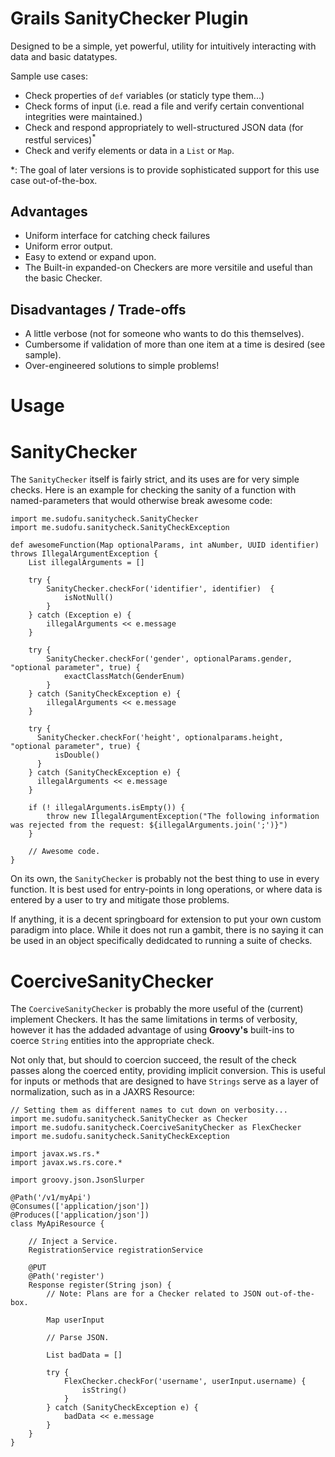 # Grails SanityChecker Plugin

Designed to be a simple, yet powerful, utility for intuitively interacting with
data and basic datatypes.

Sample use cases:

  * Check properties of `def` variables (or staticly type them...)
  * Check forms of input (i.e. read a file and verify certain conventional
    integrities were maintained.)
  * Check and respond appropriately to well-structured JSON data (for restful
    services)<sup>\*</sup>
  * Check and verify elements or data in a `List` or `Map`.

\*: The goal of later versions is to provide sophisticated support for this
use case out-of-the-box.

## Advantages

  * Uniform interface for catching check failures
  * Uniform error output.
  * Easy to extend or expand upon.
  * The Built-in expanded-on Checkers are more versitile and useful than the
    basic Checker.

## Disadvantages / Trade-offs

  * A little verbose (not for someone who wants to do this themselves).
  * Cumbersome if validation of more than one item at a time is desired (see
    sample).
  * Over-engineered solutions to simple problems!

# Usage

# SanityChecker

The `SanityChecker` itself is fairly strict, and its uses are for very simple
checks. Here is an example for checking the sanity of a function with
named-parameters that would otherwise break awesome code:

    import me.sudofu.sanitycheck.SanityChecker
    import me.sudofu.sanitycheck.SanityCheckException

    def awesomeFunction(Map optionalParams, int aNumber, UUID identifier) throws IllegalArgumentException {
        List illegalArguments = []

        try {
            SanityChecker.checkFor('identifier', identifier)  {
                isNotNull()
            }
        } catch (Exception e) {
            illegalArguments << e.message
        }

        try {
            SanityChecker.checkFor('gender', optionalParams.gender, "optional parameter", true) {
                exactClassMatch(GenderEnum)
            }
        } catch (SanityCheckException e) {
            illegalArguments << e.message
        }

        try {
          SanityChecker.checkFor('height', optionalparams.height, "optional parameter", true) {
              isDouble()
          }
        } catch (SanityCheckException e) {
          illegalArguments << e.message
        }

        if (! illegalArguments.isEmpty()) {
            throw new IllegalArgumentException("The following information was rejected from the request: ${illegalArguments.join(';')}")
        }

        // Awesome code.
    }

On its own, the `SanityChecker` is probably not the best thing to use in every
function. It is best used for entry-points in long operations, or where data
is entered by a user to try and mitigate those problems.

If anything, it is a decent springboard for extension to put your own custom
paradigm into place. While it does not run a gambit, there is no saying it can
be used in an object specifically dedidcated to running a suite of checks.

# CoerciveSanityChecker

The `CoerciveSanityChecker` is probably the more useful of the (current)
implement Checkers. It has the same limitations in terms of verbosity, however
it has the addaded advantage of using **Groovy's** built-ins to coerce `String`
entities into the appropriate check.

Not only that, but should to coercion succeed, the result of the check passes
along the coerced entity, providing implicit conversion. This is useful for
inputs or methods that are designed to have `Strings` serve as a layer of
normalization, such as in a JAXRS Resource:

    // Setting them as different names to cut down on verbosity...
    import me.sudofu.sanitycheck.SanityChecker as Checker
    import me.sudofu.sanitycheck.CoerciveSanityChecker as FlexChecker
    import me.sudofu.sanitycheck.SanityCheckException

    import javax.ws.rs.*
    import javax.ws.rs.core.*

    import groovy.json.JsonSlurper

    @Path('/v1/myApi')
    @Consumes(['application/json'])
    @Produces(['application/json'])
    class MyApiResource {

        // Inject a Service.
        RegistrationService registrationService
        
        @PUT
        @Path('register')
        Response register(String json) {
            // Note: Plans are for a Checker related to JSON out-of-the-box.
            
            Map userInput
            
            // Parse JSON.

            List badData = []

            try {
                FlexChecker.checkFor('username', userInput.username) {
                    isString()
                }
            } catch (SanityCheckException e) {
                badData << e.message
            }
        }
    }
